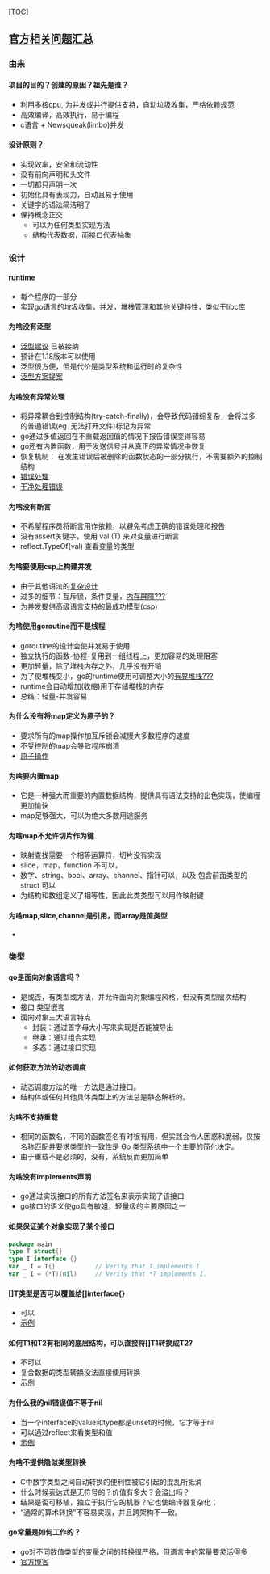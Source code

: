 [TOC]
## [官方相关问题汇总](https://golang.org/doc/faq)

### 由来
#### 项目的目的？创建的原因？祖先是谁？
- 利用多核cpu, 为并发或并行提供支持，自动垃圾收集，严格依赖规范
- 高效编译，高效执行，易于编程
- c语言 + Newsqueak(limbo)并发

#### 设计原则？
- 实现效率，安全和流动性
- 没有前向声明和头文件
- 一切都只声明一次
- 初始化具有表现力，自动且易于使用
- 关键字的语法简洁明了
- 保持概念正交
  - 可以为任何类型实现方法
  - 结构代表数据，而接口代表抽象
    
### 设计
#### runtime
- 每个程序的一部分
- 实现go语言的垃圾收集，并发，堆栈管理和其他关键特性，类似于libc库

#### 为啥没有泛型
- [泛型建议](https://golang.org/issue/43651) 已被接纳
- 预计在1.18版本可以使用
- 泛型很方便，但是代价是类型系统和运行时的复杂性
- [泛型方案提案](https://github.com/golang/go/issues/15292)

#### 为啥没有异常处理
- 将异常耦合到控制结构(try-catch-finally)，会导致代码错综复杂，会将过多的普通错误(eg. 无法打开文件)标记为异常
- go通过多值返回在不重载返回值的情况下报告错误变得容易
- go还有内置函数，用于发送信号并从真正的异常情况中恢复
- 恢复机制： 在发生错误后被删除的函数状态的一部分执行，不需要额外的控制结构
- [错误处理](https://blog.golang.org/defer-panic-and-recover)
- [干净处理错误](https://blog.golang.org/errors-are-values)

#### 为啥没有断言
- 不希望程序员将断言用作依赖，以避免考虑正确的错误处理和报告
- 没有assert关键字，使用 val.(T) 来对变量进行断言
- reflect.TypeOf(val)  查看变量的类型

#### 为啥要使用csp上构建并发
- 由于其他语法的[复杂设计](https://en.wikipedia.org/wiki/POSIX_Threads)
- 过多的细节：互斥锁，条件变量，[内存屏障???](???)
- 为并发提供高级语言支持的最成功模型(csp)

#### 为啥使用goroutine而不是线程
- goroutine的设计会使并发易于使用
- 独立执行的函数-协程-复用到一组线程上，更加容易的处理阻塞
- 更加轻量，除了堆栈内存之外，几乎没有开销
- 为了使堆栈变小，go的runtime使用可调整大小的[有界堆栈???](???)
- runtime会自动增加(收缩)用于存储堆栈的内存
- 总结：轻量-并发容易

#### 为什么没有将map定义为原子的？
- 要求所有的map操作加互斥锁会减慢大多数程序的速度
- 不受控制的map会导致程序崩溃
- [原子操作](https://blog.csdn.net/codragon/article/details/112526621)

#### 为啥要内置map
- 它是一种强大而重要的内置数据结构，提供具有语法支持的出色实现，使编程更加愉快
- map足够强大，可以为绝大多数用途服务

#### 为啥map不允许切片作为键
- 映射查找需要一个相等运算符，切片没有实现
- slice，map，function 不可以，
-  数字、string、bool、array、channel、指针可以，以及 包含前面类型的 struct 可以
- 为结构和数组定义了相等性，因此此类类型可以用作映射键

#### 为啥map,slice,channel是引用，而array是值类型
- 

### 类型
#### go是面向对象语言吗？
- 是或否，有类型或方法，并允许面向对象编程风格，但没有类型层次结构
- 接口 类型嵌套
- 面向对象三大语言特点
  - 封装：通过首字母大小写来实现是否能被导出
  - 继承：通过组合实现
  - 多态：通过接口实现
  
#### 如何获取方法的动态调度
- 动态调度方法的唯一方法是通过接口。
- 结构体或任何其他具体类型上的方法总是静态解析的。

#### 为啥不支持重载
- 相同的函数名，不同的函数签名有时很有用，但实践会令人困惑和脆弱，仅按名称匹配并要求类型的一致性是 Go 类型系统中一个主要的简化决定。
- 由于重载不是必须的，没有，系统反而更加简单

#### 为啥没有implements声明
- go通过实现接口的所有方法签名来表示实现了该接口
- go接口的语义使go具有敏姐，轻量级的主要原因之一

#### 如果保证某个对象实现了某个接口
```go
package main
type T struct{}
type I interface {}
var _ I = T{}           // Verify that T implements I.
var _ I = (*T)(nil)     // Verify that *T implements I.
```

#### []T类型是否可以覆盖给[]interface{} 
- 可以
- [示例](../../tips/interface/interface-implements/interface_to_t.go)

#### 如何T1和T2有相同的底层结构，可以直接将[]T1转换成T2?
- 不可以
- 复合数据的类型转换没法直接使用转换
- [示例](../../tips/interface/interface-implements/convert_T_same_underlying_type.go)

#### 为什么我的nil错误值不等于nil
- 当一个interface的value和type都是unset的时候，它才等于nil
- 可以通过reflect来看类型和值
- [示例](../../tips/nil/nil_not_equal_nil.go)

#### 为啥不提供隐似类型转换
- C中数字类型之间自动转换的便利性被它引起的混乱所抵消
- 什么时候表达式是无符号的？价值有多大？会溢出吗？
- 结果是否可移植，独立于执行它的机器？它也使编译器复杂化；
- “通常的算术转换”不容易实现，并且跨架构不一致。

#### go常量是如何工作的？
- go对不同数值类型的变量之间的转换很严格，但语言中的常量要灵活得多
- [官方博客](https://blog.golang.org/constants)




